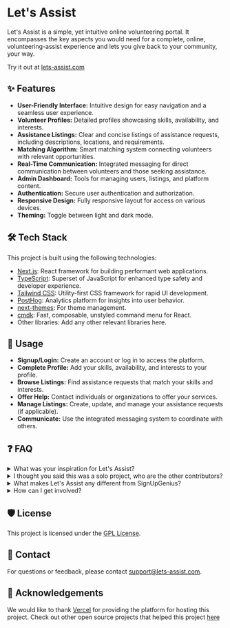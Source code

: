 # Let's Assist

Let's Assist is a simple, yet intuitive online volunteering portal. It encompasses the key aspects you would need for a complete, online, volunteering-assist experience and lets you give back to your community, your way.

Try it out at [lets-assist.com](https://lets-assist.com/)

## ✨ Features

-   **User-Friendly Interface:** Intuitive design for easy navigation and a seamless user experience.
-   **Volunteer Profiles:** Detailed profiles showcasing skills, availability, and interests.
-   **Assistance Listings:** Clear and concise listings of assistance requests, including descriptions, locations, and requirements.
-   **Matching Algorithm:** Smart matching system connecting volunteers with relevant opportunities.
-   **Real-Time Communication:** Integrated messaging for direct communication between volunteers and those seeking assistance.
-   **Admin Dashboard:** Tools for managing users, listings, and platform content.
-   **Authentication:** Secure user authentication and authorization.
-   **Responsive Design:** Fully responsive layout for access on various devices.
-   **Theming:** Toggle between light and dark mode.

## 🛠️ Tech Stack

This project is built using the following technologies:

-   [Next.js](https://nextjs.org/): React framework for building performant web applications.
-   [TypeScript](https://www.typescriptlang.org/): Superset of JavaScript for enhanced type safety and developer experience.
-   [Tailwind CSS](https://tailwindcss.com/): Utility-first CSS framework for rapid UI development.
-   [PostHog](https://posthog.com/): Analytics platform for insights into user behavior.
-   [next-themes](https://github.com/pacocoursey/next-themes): For theme management.
-   [cmdk](https://cmdk.paco.me/): Fast, composable, unstyled command menu for React.
-   Other libraries: Add any other relevant libraries here.

## 📝 Usage

*   **Signup/Login:** Create an account or log in to access the platform.
*   **Complete Profile:** Add your skills, availability, and interests to your profile.
*   **Browse Listings:** Find assistance requests that match your skills and interests.
*   **Offer Help:** Contact individuals or organizations to offer your services.
*   **Manage Listings:** Create, update, and manage your assistance requests (if applicable).
*   **Communicate:** Use the integrated messaging system to coordinate with others.

## ❓ FAQ

<details>
  <summary>What was your inspiration for Let's Assist?</summary>
  <br>
  A: My inspiration for this project actually came from when I went to Santa Cruz Beach and saw a whole ton of trash, scatter all over the beach, and geese getting stuck in it. As I was cleaning up the trash, I thought why don't I make an application so that our whole community can help to clean up something, instead of individual contributions. After I found out about high school volunteering requirements, I knew I could enter a completely untapped market of volunteers to help in their community.
  <br>
  <img src="https://github.com/user-attachments/assets/2e59f1c1-4500-46b1-804f-b5347dfe0b32" alt="Santa Cruz Beach Cleanup" width="500">
</details>



<details>
<summary>I thought you said this was a solo project, who are the other contributors?</summary>
  <br>
A: This is a solo project. Essentially as I was in the creation stage of letsassist, I saw a hackathon and I asked my friends if they wanted to come together to help. We created an initial prototype and submitted that but after that the group disbanded. This was an extremely rough first sketch and after the hackathon I deleted all of it and restarted from scratch with a completely new tech stack, new look and redo(you can check commit history to confirm this :) )
<br>

[Before](https://youtu.be/OTF20YUN25U?si=5pVTplgBM3Kz02OR) and [After](https://lets-assist.com/)
  <br>
  <div style="display: flex; justify-content: space-between;">
    <img src="https://github.com/user-attachments/assets/dc18a87f-fdf1-4334-aa61-cc4dd9f89098" alt="Before Prototype" width="300">
    <img src="https://github.com/user-attachments/assets/b51cc020-bd2c-4d58-bf9a-11edeecac453" alt="After Redo" width="300">
  </div>
</details>

<details>
  <summary>What makes Let's Assist any different from SignUpGenius?</summary>
  <br>
  A: I created Let’s Assist for two main reasons. First, I wanted an easy way to find and browse volunteering opportunities in my community. Second, I needed a fast, efficient way to track my hours across all projects. Let’s Assist solves both issues because platforms like SignUpGenius aren’t designed specifically for volunteering. By addressing these problems, Let’s Assist enhances the experience for thousands of high school volunteers and improves our community with a more meaninngful impact.
</details>

<details>
  <summary>How can I get involved?</summary>
  <br>
  A: You can get involved by creating a profile, browsing listings, and offering your help to those in need.
</details>

## 🛡️ License

This project is licensed under the [GPL License](LICENSE.md).

## 📧 Contact

For questions or feedback, please contact [support@lets-assist.com](mailto:support@lets-assist.com).

## 🙏 Acknowledgements

We would like to thank [Vercel](https://vercel.com) for providing the platform for hosting this project. Check out other open source projects that helped this project [here](https://lets-assist.com/acknowledgements)